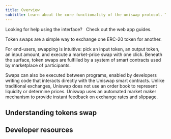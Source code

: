 ```yaml
---
title: Overview
subtitle: Learn about the core functionality of the uniswap protocol. Token Swaps.
---
```


<Info>Looking for help using the interface? &nbsp; <Link to="/docs/v2/web-app/trading/">Check out the web app guides</Link>.</Info>

Token swaps are a simple way to exchange one ERC-20 token for another.

For end-users, swapping is intuitive: pick an input token, an output token, an input amount, and execute a market-price swap with one click. Beneath the surface, token swaps are fulfilled by a system of smart contracts used by marketplace of participants.

Swaps can also be executed between programs, enabled by developers writing code that interacts directly with the Uniswap smart contracts. Unlike traditional exchanges, Uniswap does not use an order book to represent liquidity or determine prices. Uniswap uses an automated market maker mechanism to provide instant feedback on exchange rates and slippage.

## Understanding tokens swap

<div style={{display: 'flex', flexDirection: 'row', justifyContent:'flex-start', marginBottom: '2rem'}}>
<InlineCard title="Anatomy of a Swap" tag="guide" description="The lifecycle of an exchange between two tokens and illustrates the mechanisms and agents in play" to="/docs/v2/token-swaps/anatomy-of-a-swap/" />
<InlineCard title="Trading via Smart contract" tag="tutorial" description="guides developers looking to integrate swaps into their projects." to="/docs/v2/flash-swaps/no-capital-arbitrage" />
<InlineCard title="How prices are determined" tag="guide" description="how the constant product formula affects prices and how the mechanism behaves under different market conditions." to="/docs/v2/flash-swaps" />

</div>

## Developer resources

<InlineBoxLink title="Contributing to the web app" to="/docs/v2/web-app/developing-locally/" />
<InlineBoxLink title="Flash Swaps" to="/docs/v2/flash swaps" />
